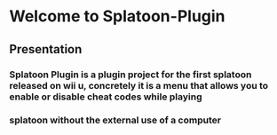 # Welcome to Splatoon-Plugin
## Presentation
### Splatoon Plugin is a plugin project for the first splatoon released on wii u, concretely it is a menu that allows you to enable or disable cheat codes while playing
### splatoon without the external use of a computer
